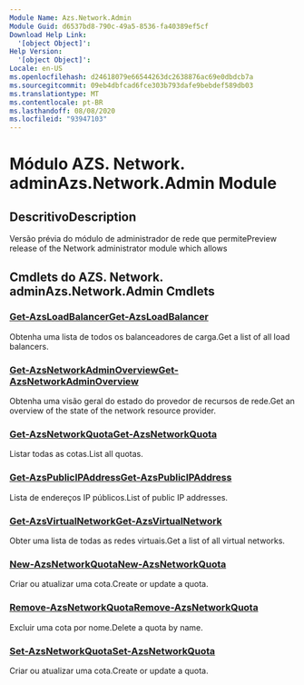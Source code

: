 ```yaml
---
Module Name: Azs.Network.Admin
Module Guid: d6537bd8-790c-49a5-8536-fa40389ef5cf
Download Help Link:
  '[object Object]': 
Help Version:
  '[object Object]': 
Locale: en-US
ms.openlocfilehash: d24618079e66544263dc2638876ac69e0dbdcb7a
ms.sourcegitcommit: 09eb4dbfcad6fce303b793dafe9bebdef589db03
ms.translationtype: MT
ms.contentlocale: pt-BR
ms.lasthandoff: 08/08/2020
ms.locfileid: "93947103"
---
```

# <span data-ttu-id="a9ef0-101">Módulo AZS. Network. admin</span><span class="sxs-lookup"><span data-stu-id="a9ef0-101">Azs.Network.Admin Module</span></span>
## <span data-ttu-id="a9ef0-102">Descritivo</span><span class="sxs-lookup"><span data-stu-id="a9ef0-102">Description</span></span>
<span data-ttu-id="a9ef0-103">Versão prévia do módulo de administrador de rede que permite</span><span class="sxs-lookup"><span data-stu-id="a9ef0-103">Preview release of the Network administrator module which allows</span></span>  

## <span data-ttu-id="a9ef0-104">Cmdlets do AZS. Network. admin</span><span class="sxs-lookup"><span data-stu-id="a9ef0-104">Azs.Network.Admin Cmdlets</span></span>
### [<span data-ttu-id="a9ef0-105">Get-AzsLoadBalancer</span><span class="sxs-lookup"><span data-stu-id="a9ef0-105">Get-AzsLoadBalancer</span></span>](Get-AzsLoadBalancer.md)
<span data-ttu-id="a9ef0-106">Obtenha uma lista de todos os balanceadores de carga.</span><span class="sxs-lookup"><span data-stu-id="a9ef0-106">Get a list of all load balancers.</span></span>

### [<span data-ttu-id="a9ef0-107">Get-AzsNetworkAdminOverview</span><span class="sxs-lookup"><span data-stu-id="a9ef0-107">Get-AzsNetworkAdminOverview</span></span>](Get-AzsNetworkAdminOverview.md)
<span data-ttu-id="a9ef0-108">Obtenha uma visão geral do estado do provedor de recursos de rede.</span><span class="sxs-lookup"><span data-stu-id="a9ef0-108">Get an overview of the state of the network resource provider.</span></span>

### [<span data-ttu-id="a9ef0-109">Get-AzsNetworkQuota</span><span class="sxs-lookup"><span data-stu-id="a9ef0-109">Get-AzsNetworkQuota</span></span>](Get-AzsNetworkQuota.md)
<span data-ttu-id="a9ef0-110">Listar todas as cotas.</span><span class="sxs-lookup"><span data-stu-id="a9ef0-110">List all quotas.</span></span>

### [<span data-ttu-id="a9ef0-111">Get-AzsPublicIPAddress</span><span class="sxs-lookup"><span data-stu-id="a9ef0-111">Get-AzsPublicIPAddress</span></span>](Get-AzsPublicIPAddress.md)
<span data-ttu-id="a9ef0-112">Lista de endereços IP públicos.</span><span class="sxs-lookup"><span data-stu-id="a9ef0-112">List of public IP addresses.</span></span>

### [<span data-ttu-id="a9ef0-113">Get-AzsVirtualNetwork</span><span class="sxs-lookup"><span data-stu-id="a9ef0-113">Get-AzsVirtualNetwork</span></span>](Get-AzsVirtualNetwork.md)
<span data-ttu-id="a9ef0-114">Obter uma lista de todas as redes virtuais.</span><span class="sxs-lookup"><span data-stu-id="a9ef0-114">Get a list of all virtual networks.</span></span>

### [<span data-ttu-id="a9ef0-115">New-AzsNetworkQuota</span><span class="sxs-lookup"><span data-stu-id="a9ef0-115">New-AzsNetworkQuota</span></span>](New-AzsNetworkQuota.md)
<span data-ttu-id="a9ef0-116">Criar ou atualizar uma cota.</span><span class="sxs-lookup"><span data-stu-id="a9ef0-116">Create or update a quota.</span></span>

### [<span data-ttu-id="a9ef0-117">Remove-AzsNetworkQuota</span><span class="sxs-lookup"><span data-stu-id="a9ef0-117">Remove-AzsNetworkQuota</span></span>](Remove-AzsNetworkQuota.md)
<span data-ttu-id="a9ef0-118">Excluir uma cota por nome.</span><span class="sxs-lookup"><span data-stu-id="a9ef0-118">Delete a quota by name.</span></span>

### [<span data-ttu-id="a9ef0-119">Set-AzsNetworkQuota</span><span class="sxs-lookup"><span data-stu-id="a9ef0-119">Set-AzsNetworkQuota</span></span>](Set-AzsNetworkQuota.md)
<span data-ttu-id="a9ef0-120">Criar ou atualizar uma cota.</span><span class="sxs-lookup"><span data-stu-id="a9ef0-120">Create or update a quota.</span></span>

